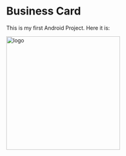 # Business Card

This is my first Android Project.
Here it is:

<img src="https://user-images.githubusercontent.com/72223546/148243404-43463725-a351-48d2-8c3d-ffdae5999924.jpeg"  alt="logo" width="300" />




